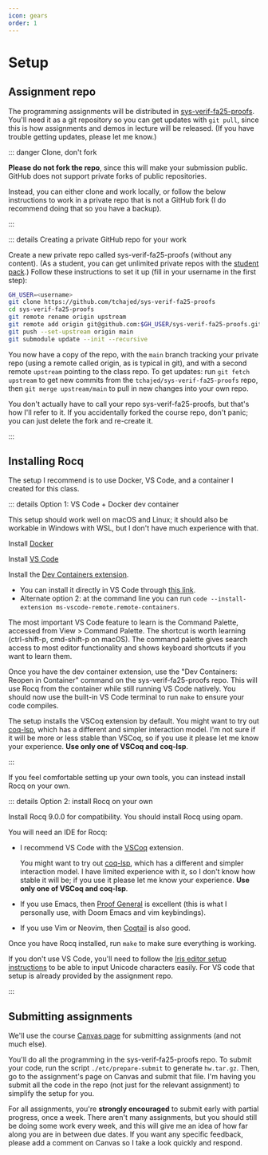 ```yaml
---
icon: gears
order: 1
---
```


# Setup

## Assignment repo

The programming assignments will be distributed in [sys-verif-fa25-proofs](https://github.com/tchajed/sys-verif-fa25-proofs). You'll need it as a git repository so you can get updates with `git pull`, since this is how assignments and demos in lecture will be released. (If you have trouble getting updates, please let me know.)

::: danger Clone, don't fork

**Please do not fork the repo**, since this will make your submission public. GitHub does not support private forks of public repositories.

Instead, you can either clone and work locally, or follow the below instructions to work in a private repo that is not a GitHub fork (I do recommend doing that so you have a backup).

:::

::: details Creating a private GitHub repo for your work

Create a new private repo called sys-verif-fa25-proofs (without any content). (As a student, you can get unlimited private repos with the [student pack](https://education.github.com/pack/join).) Follow these instructions to set it up (fill in your username in the first step):

```bash
GH_USER=<username>
git clone https://github.com/tchajed/sys-verif-fa25-proofs
cd sys-verif-fa25-proofs
git remote rename origin upstream
git remote add origin git@github.com:$GH_USER/sys-verif-fa25-proofs.git
git push --set-upstream origin main
git submodule update --init --recursive
```

You now have a copy of the repo, with the `main` branch tracking your private repo (using a remote called origin, as is typical in git), and with a second remote `upstream` pointing to the class repo. To get updates: run `git fetch upstream` to get new commits from the `tchajed/sys-verif-fa25-proofs` repo, then `git merge upstream/main` to pull in new changes into your own repo.

You don't actually have to call your repo sys-verif-fa25-proofs, but that's how I'll refer to it. If you accidentally forked the course repo, don't panic; you can just delete the fork and re-create it.

:::

## Installing Rocq

The setup I recommend is to use Docker, VS Code, and a container I created for this class.

::: details Option 1: VS Code + Docker dev container

This setup should work well on macOS and Linux; it should also be workable in Windows with WSL, but I don't have much experience with that.

Install [Docker](https://www.docker.com/get-started/)

Install [VS Code](https://code.visualstudio.com/)

Install the [Dev Containers extension](https://marketplace.visualstudio.com/items?itemName=ms-vscode-remote.remote-containers).

- You can install it directly in VS Code through [this link](vscode:extension/ms-vscode-remote.remote-containers).
- Alternate option 2: at the command line you can run `code --install-extension ms-vscode-remote.remote-containers`.

The most important VS Code feature to learn is the Command Palette, accessed from View > Command Palette. The shortcut is worth learning (ctrl-shift-p, cmd-shift-p on macOS). The command palette gives search access to most editor functionality and shows keyboard shortcuts if you want to learn them.

Once you have the dev container extension, use the "Dev Containers: Reopen in Container" command on the sys-verif-fa25-proofs repo. This will use Rocq from the container while still running VS Code natively. You should now use the built-in VS Code terminal to run `make` to ensure your code compiles.

The setup installs the VSCoq extension by default. You might want to try out [coq-lsp](https://marketplace.visualstudio.com/items?itemName=ejgallego.coq-lsp), which has a different and simpler interaction model. I'm not sure if it will be more or less stable than VSCoq, so if you use it please let me know your experience. **Use only one of VSCoq and coq-lsp**.

:::

If you feel comfortable setting up your own tools, you can instead install Rocq on your own.

::: details Option 2: install Rocq on your own

Install Rocq 9.0.0 for compatibility. You should install Rocq using opam.

You will need an IDE for Rocq:

- I recommend VS Code with the [VSCoq](https://marketplace.visualstudio.com/items?itemName=maximedenes.vscoq) extension.

  You might want to try out [coq-lsp](https://marketplace.visualstudio.com/items?itemName=ejgallego.coq-lsp), which has a different and simpler interaction model. I have limited experience with it, so I don't know how stable it will be; if you use it please let me know your experience. **Use only one of VSCoq and coq-lsp**.

- If you use Emacs, then [Proof General](https://proofgeneral.github.io/) is excellent (this is what I personally use, with Doom Emacs and vim keybindings).
- If you use Vim or Neovim, then [Coqtail](https://github.com/whonore/Coqtail) is also good.

Once you have Rocq installed, run `make` to make sure everything is working.

If you don't use VS Code, you'll need to follow the [Iris editor setup instructions](https://gitlab.mpi-sws.org/iris/iris/-/blob/master/docs/editor.md?ref_type=heads) to be able to input Unicode characters easily. For VS code that setup is already provided by the assignment repo.

:::

## Submitting assignments

We'll use the course [Canvas page](https://canvas.wisc.edu/courses/477243) for submitting assignments (and not much else).

You'll do all the programming in the sys-verif-fa25-proofs repo. To submit your code, run the script `./etc/prepare-submit` to generate `hw.tar.gz`. Then, go to the assignment's page on Canvas and submit that file. I'm having you submit all the code in the repo (not just for the relevant assignment) to simplify the setup for you.

For all assignments, you're **strongly encouraged** to submit early with partial progress, once a week. There aren't many assignments, but you should still be doing some work every week, and this will give me an idea of how far along you are in between due dates. If you want any specific feedback, please add a comment on Canvas so I take a look quickly and respond.
